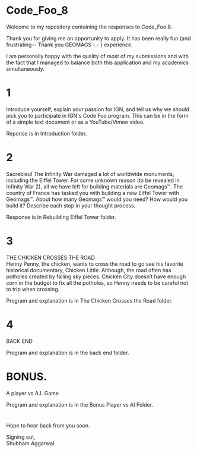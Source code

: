 # Code_Foo_8
Welcome to my repository containing the responses to Code_Foo 8.

Thank you for giving me an opportunity to apply. It has been really fun (and frustrating-- Thank you GEOMAGS -.- ) experience.  

I am personally happy with the quality of most of my submissions and with the fact that I managed to balance both this application and my academics simultaneously. 

# 1  
Introduce yourself, explain your passion for IGN, and tell us why we should pick you to participate in IGN's Code Foo program. This can be in the form of a simple text document or as a YouTube/Vimeo video. 

Reponse is in Introduction folder.

# 2  
Sacrebleu! The Infinity War damaged a lot of worldwide monuments, including the Eiffel Tower. For some unknown reason (to be revealed in Infinity War 2), all we have left for building materials are Geomags™. The country of France has tasked you with building a new Eiffel Tower with Geomags™. About how many Geomags™ would you need? How would you build it? Describe each step in your thought process.

Response is in Rebuilding Eiffel Tower folder.

# 3
THE CHICKEN CROSSES THE ROAD  
Henny Penny, the chicken, wants to cross the road to go see his favorite historical documentary, Chicken Little. Although, the road often has potholes created by falling sky pieces. Chicken City doesn’t have enough corn in the budget to fix all the potholes, so Henny needs to be careful not to trip when crossing.

Program and explanation is in The Chicken Crosses the Road folder.

# 4
BACK END  

Program and explanation is in the back end folder.

# BONUS.
A player vs A.I. Game  

Program and explanation is in the Bonus Player vs AI Folder.

#
Hope to hear back from you soon.

Signing out,  
Shubham Aggarwal



